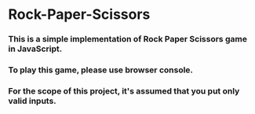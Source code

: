 # Rock-Paper-Scissors
### This is a simple implementation of Rock Paper Scissors game in JavaScript.
### To play this game, please use browser console.
### For the scope of this project, it's assumed that you put only valid inputs.